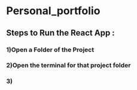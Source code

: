 # Personal_portfolio
## Steps to Run the React App :

### 1)Open a Folder of the Project 
### 2)Open the terminal for that project folder 
### 3)
